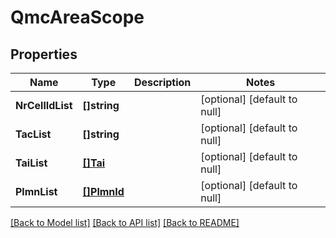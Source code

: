 # QmcAreaScope

## Properties
Name | Type | Description | Notes
------------ | ------------- | ------------- | -------------
**NrCellIdList** | **[]string** |  | [optional] [default to null]
**TacList** | **[]string** |  | [optional] [default to null]
**TaiList** | [**[]Tai**](Tai.md) |  | [optional] [default to null]
**PlmnList** | [**[]PlmnId**](PlmnId.md) |  | [optional] [default to null]

[[Back to Model list]](../README.md#documentation-for-models) [[Back to API list]](../README.md#documentation-for-api-endpoints) [[Back to README]](../README.md)

